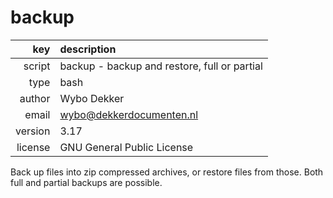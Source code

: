 # backup
|     key | description
|     ---:|:---
|  script | backup - backup and restore, full or partial
|    type | bash
|  author | Wybo Dekker
|   email | wybo@dekkerdocumenten.nl
| version | 3.17
| license | GNU General Public License

Back up files into zip compressed archives, or restore files from those.
Both full and partial backups are possible.
